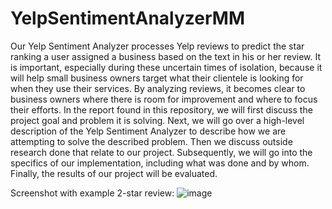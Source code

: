 # YelpSentimentAnalyzerMM

Our Yelp Sentiment Analyzer processes Yelp reviews to predict the star ranking a user assigned a business based on the text in his or her review. It is important, especially during these uncertain times of isolation, because it will help small business owners target what their clientele is looking for when they use their services. By analyzing reviews, it becomes clear to business owners where there is room for improvement and where to focus their efforts. In the report found in this repository, we will first discuss the project goal and problem it is solving. Next, we will go over a high-level description of the Yelp Sentiment Analyzer to describe how we are attempting to solve the described problem. Then we discuss outside research done that relate to our project. Subsequently, we will go into the specifics of our implementation, including what was done and by whom. Finally, the results of our project will be evaluated. 

Screenshot with example 2-star review:
![image](https://user-images.githubusercontent.com/29151792/169630893-cc748bcf-74dc-489c-bb9a-2dbbe0128cf8.png)
